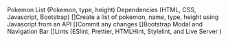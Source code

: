 Pokemon List (Pokemon, type, height)
Dependencies (HTML, CSS, Javascript, Bootstrap)
[]Create a list of pokemon, name, type, height using Javascript from an API
[]Commit any changes
[]Bootstrap Modal and Navigation Bar
[]Lints (ESlint, Prettier, HTMLHint, Stylelint, and Live Server )
